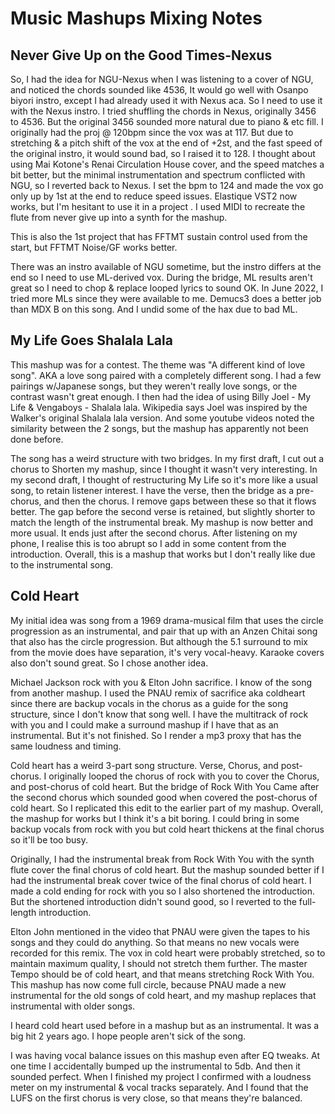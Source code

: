 # Music Mashups Mixing Notes

## Never Give Up on the Good Times-Nexus

So, I had the idea for NGU-Nexus when I was listening to a cover of NGU, and noticed the chords sounded like 4536, It would go well with Osanpo biyori instro, except I had already used it with Nexus aca. So I need to use it with the Nexus instro. I tried shuffling the chords in Nexus, originally 3456 to 4536. But the original 3456 sounded more natural due to piano & etc fill. I originally had the proj @ 120bpm since the vox was at 117. But due to stretching & a pitch shift of the vox at the end of +2st, and the fast speed of the original instro, it would sound bad, so I raised it to 128. I thought about using Mai Kotone's Renai Circulation House cover, and the speed matches a bit better, but the minimal instrumentation and spectrum conflicted with NGU, so I reverted back to Nexus. I set the bpm to 124 and made the vox go only up by 1st at the end to reduce speed issues. Elastique VST2 now works, but I'm hesitant to use it in a project . I used MIDI to recreate the flute from never give up into a synth for the mashup.

This is also the 1st project that has FFTMT sustain control used from the start, but FFTMT Noise/GF works better.

There was an instro available of NGU sometime, but the instro differs at the end so I need to use ML-derived vox. During the bridge, ML results aren't great so I need to chop & replace looped lyrics to sound OK. In June 2022, I tried more MLs since they were available to me. Demucs3 does a better job than MDX B on this song. And I undid some of the hax due to bad ML.

## My Life Goes Shalala Lala
This mashup was for a contest. The theme was "A different kind of love song". AKA a love song paired with a completely different song. I had a few pairings w/Japanese songs, but they weren't really love songs, or the contrast wasn't great enough. I then had the idea of using Billy Joel - My Life & Vengaboys - Shalala lala. Wikipedia says Joel was inspired by the Walker's original Shalala lala version. And some youtube videos noted the similarity between the 2 songs, but the mashup has apparently not been done before.

The song has a weird structure with two bridges. In my first draft, I cut out a chorus to Shorten my mashup, since I thought it wasn't very interesting. In my second draft, I thought of restructuring My Life so it's more like a usual song, to retain listener interest. I have the verse, then the bridge as a pre-chorus, and then the chorus. I remove gaps between these so that it flows better. The gap before the second verse is retained, but slightly shorter to match the length of the instrumental break. My mashup is now better and more usual. It ends just after the second chorus. After listening on my phone, I realise this is too abrupt so I add in some content from the introduction. Overall, this is a mashup that works but I don't really like due to the instrumental song.


## Cold Heart

My initial idea was song from a 1969 drama-musical film that uses the circle progression as an instrumental, and pair that up with an Anzen Chitai song that also has the circle progression. But although the 5.1 surround to mix from the movie does have separation, it's very vocal-heavy. Karaoke covers also don't sound great. So I chose another idea.

Michael Jackson rock with you & Elton John sacrifice. I know of the song from another mashup. I used the PNAU remix of sacrifice aka coldheart since there are backup vocals in the chorus as a guide for the song structure, since I don't know that song well. I have the multitrack of rock with you and I could make a surround mashup if I have that as an instrumental. But it's not finished. So I render a mp3 proxy that has the same loudness and timing.

Cold heart has a weird 3-part song structure. Verse, Chorus, and post-chorus. I originally looped the chorus of rock with you to cover the Chorus, and post-chorus of cold heart. But the bridge of Rock With You Came after the second chorus which sounded good when covered the post-chorus of cold heart. So I replicated this edit to the earlier part of my mashup. Overall, the mashup for works but I think it's a bit boring. I could bring in some backup vocals from rock with you but cold heart thickens at the final chorus so it'll be too busy.

Originally, I had the instrumental break from Rock With You with the synth flute cover the final chorus of cold heart. But the mashup sounded better if I had the instrumental break cover twice of the final chorus of cold heart. I made a cold ending for rock with you so I also shortened the introduction. But the shortened introduction didn't sound good, so I reverted to the full-length introduction.

Elton John mentioned in the video that PNAU were given the tapes to his songs and they could do anything. So that means no new vocals were recorded for this remix. The vox in cold heart were probably stretched, so to maintain maximum quality, I should not stretch them further. The master Tempo should be of cold heart, and that means stretching Rock With You. This mashup has now come full circle, because PNAU made a new instrumental for the old songs of cold heart, and my mashup replaces that instrumental with older songs.

I heard cold heart used before in a mashup but as an instrumental. It was a big hit 2 years ago. I hope people aren't sick of the song. 

I was having vocal balance issues on this mashup even after EQ tweaks. At one time I accidentally bumped up the instrumental to 5db. And then it sounded perfect. When I finished my project I confirmed with a loudness meter on my instrumental & vocal tracks separately. And I found that the LUFS on the first chorus is very close, so that means they're balanced.
